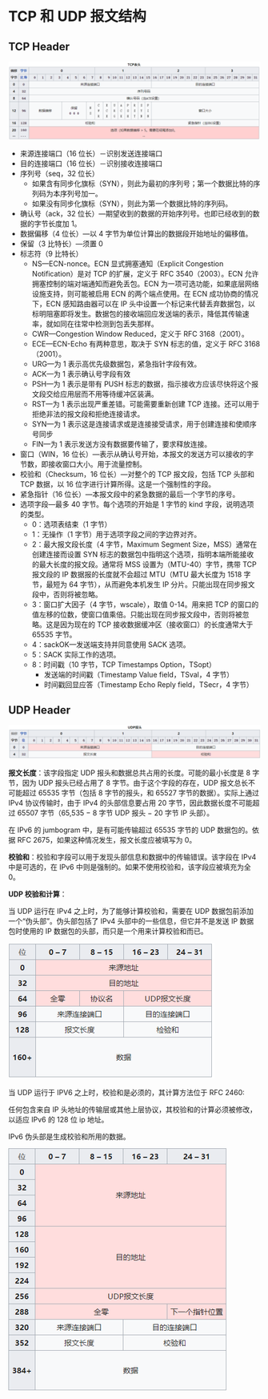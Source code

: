 # TCP 和 UDP 报文结构

## TCP Header

![TCP报文结构](./img/TCP_Header.png)

- 来源连接端口（16 位长）－识别发送连接端口
- 目的连接端口（16 位长）－识别接收连接端口
- 序列号（seq，32 位长）
  - 如果含有同步化旗标（SYN），则此为最初的序列号；第一个数据比特的序列码为本序列号加一。
  - 如果没有同步化旗标（SYN），则此为第一个数据比特的序列码。
- 确认号（ack，32 位长）—期望收到的数据的开始序列号。也即已经收到的数据的字节长度加 1。
- 数据偏移（4 位长）—以 4 字节为单位计算出的数据段开始地址的偏移值。
- 保留（3 比特长）—须置 0
- 标志符（9 比特长）
  - NS—ECN-nonce。ECN 显式拥塞通知（Explicit Congestion Notification）是对 TCP 的扩展，定义于 RFC 3540（2003）。ECN 允许拥塞控制的端对端通知而避免丢包。ECN 为一项可选功能，如果底层网络设施支持，则可能被启用 ECN 的两个端点使用。在 ECN 成功协商的情况下，ECN 感知路由器可以在 IP 头中设置一个标记来代替丢弃数据包，以标明阻塞即将发生。数据包的接收端回应发送端的表示，降低其传输速率，就如同在往常中检测到包丢失那样。
  - CWR—Congestion Window Reduced，定义于 RFC 3168（2001）。
  - ECE—ECN-Echo 有两种意思，取决于 SYN 标志的值，定义于 RFC 3168（2001）。
  - URG—为 1 表示高优先级数据包，紧急指针字段有效。
  - ACK—为 1 表示确认号字段有效
  - PSH—为 1 表示是带有 PUSH 标志的数据，指示接收方应该尽快将这个报文段交给应用层而不用等待缓冲区装满。
  - RST—为 1 表示出现严重差错。可能需要重新创建 TCP 连接。还可以用于拒绝非法的报文段和拒绝连接请求。
  - SYN—为 1 表示这是连接请求或是连接接受请求，用于创建连接和使顺序号同步
  - FIN—为 1 表示发送方没有数据要传输了，要求释放连接。
- 窗口（WIN，16 位长）—表示从确认号开始，本报文的发送方可以接收的字节数，即接收窗口大小。用于流量控制。
- 校验和（Checksum，16 位长）—对整个的 TCP 报文段，包括 TCP 头部和 TCP 数据，以 16 位字进行计算所得。这是一个强制性的字段。
- 紧急指针（16 位长）—本报文段中的紧急数据的最后一个字节的序号。
- 选项字段—最多 40 字节。每个选项的开始是 1 字节的 kind 字段，说明选项的类型。
  - 0：选项表结束（1 字节）
  - 1：无操作（1 字节）用于选项字段之间的字边界对齐。
  - 2：最大报文段长度（4 字节，Maximum Segment Size，MSS）通常在创建连接而设置 SYN 标志的数据包中指明这个选项，指明本端所能接收的最大长度的报文段。通常将 MSS 设置为（MTU-40）字节，携带 TCP 报文段的 IP 数据报的长度就不会超过 MTU（MTU 最大长度为 1518 字节，最短为 64 字节），从而避免本机发生 IP 分片。只能出现在同步报文段中，否则将被忽略。
  - 3：窗口扩大因子（4 字节，wscale），取值 0-14。用来把 TCP 的窗口的值左移的位数，使窗口值乘倍。只能出现在同步报文段中，否则将被忽略。这是因为现在的 TCP 接收数据缓冲区（接收窗口）的长度通常大于 65535 字节。
  - 4：sackOK—发送端支持并同意使用 SACK 选项。
  - 5：SACK 实际工作的选项。
  - 8：时间戳（10 字节，TCP Timestamps Option，TSopt）
    - 发送端的时间戳（Timestamp Value field，TSval，4 字节）
    - 时间戳回显应答（Timestamp Echo Reply field，TSecr，4 字节）

## UDP Header

![UDP Header](./img/UDP_Header.png)

**报文长度**：该字段指定 UDP 报头和数据总共占用的长度。可能的最小长度是 8 字节，因为 UDP 报头已经占用了 8 字节。由于这个字段的存在，UDP 报文总长不可能超过 65535 字节（包括 8 字节的报头，和 65527 字节的数据）。实际上通过 IPv4 协议传输时，由于 IPv4 的头部信息要占用 20 字节，因此数据长度不可能超过 65507 字节（65,535 − 8 字节 UDP 报头 − 20 字节 IP 头部）。

在 IPv6 的 jumbogram 中，是有可能传输超过 65535 字节的 UDP 数据包的。依据 RFC 2675，如果这种情况发生，报文长度应被填写为 0。

**校验和**：校验和字段可以用于发现头部信息和数据中的传输错误。该字段在 IPv4 中是可选的，在 IPv6 中则是强制的。如果不使用校验和，该字段应被填充为全 0。

**UDP 校验和计算**：

当 UDP 运行在 IPv4 之上时，为了能够计算校验和，需要在 UDP 数据包前添加一个“伪头部”。伪头部包括了 IPv4 头部中的一些信息，但它并不是发送 IP 数据包时使用的 IP 数据包的头部，而只是一个用来计算校验和而已。

![UDP校验和计算-IPv4](./img/UDP_IPv4.png)

当 UDP 运行于 IPV6 之上时，校验和是必须的，其计算方法位于 RFC 2460:

任何包含来自 IP 头地址的传输层或其他上层协议，其校验和的计算必须被修改，以适应 IPv6 的 128 位 ip 地址。

IPv6 伪头部是生成校验和所用的数据。

![UDP校验和计算-IPv6](./img/UDP_IPv6.png)